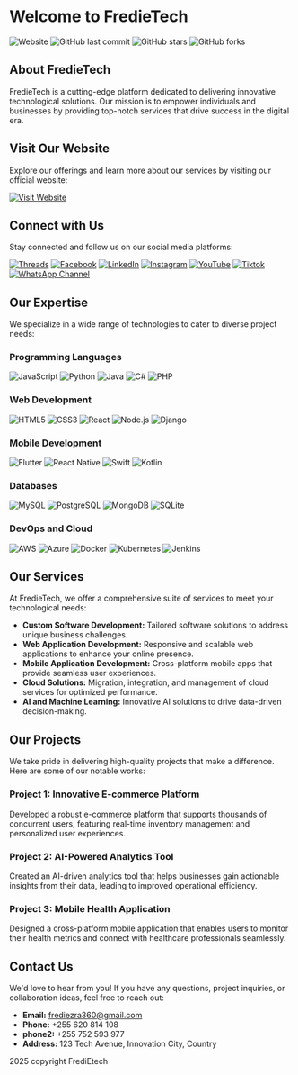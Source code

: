 # Welcome to FredieTech

![Website](https://img.shields.io/website?url=https://fredietech-website.vercel.app)
![GitHub last commit](https://img.shields.io/github/last-commit/Fred1e/fredietech-web)
![GitHub stars](https://img.shields.io/github/stars/Fred1e/fredietech-web)
![GitHub forks](https://img.shields.io/github/forks/Fred1e/fredietech-web)

## About FredieTech

FredieTech is a cutting-edge platform dedicated to delivering innovative technological solutions. Our mission is to empower individuals and businesses by providing top-notch services that drive success in the digital era.

## Visit Our Website

Explore our offerings and learn more about our services by visiting our official website:

[![Visit Website](https://img.shields.io/badge/Visit%20Website-Click%20Here-blue)](https://fredietech-website.vercel.app)

## Connect with Us

Stay connected and follow us on our social media platforms:

[![Threads](https://img.shields.io/badge/Threads-@FredieTech-blue?style=flat-square&logo=threads)](https://www.threads.net/@fredi.simba.tz)
[![Facebook](https://img.shields.io/badge/Facebook-FredieTech-blue?style=flat-square&logo=facebook)](https://www.facebook.com/profile.php?id=61553209932337)
[![LinkedIn](https://img.shields.io/badge/LinkedIn-FredieTech-blue?style=flat-square&logo=linkedin)](https://www.linkedin.com/in/fredi-ezra-6956352b7)
[![Instagram](https://img.shields.io/badge/Instagram-@FredieTech-blue?style=flat-square&logo=instagram)](https://www.instagram.com/fredi.simba.tz)
[![YouTube](https://img.shields.io/badge/Youtube-@FredieTech-blue?style=flat-square&logo=youtube)](https://www.youtube.com/@freeonlinetvT1)
[![Tiktok](https://img.shields.io/badge/Tiktok-@FredieTech-blue?style=flat-square&logo=tiktok)](https://www.tiktok.com/@fredietech)
[![WhatsApp Channel](https://img.shields.io/badge/Whatsapp-@FredieTech-blue?style=flat-square&logo=whatsapp)](https://whatsapp.com/channel/0029VaihcQv84Om8LP59fO3f)

## Our Expertise

We specialize in a wide range of technologies to cater to diverse project needs:

### Programming Languages

![JavaScript](https://img.shields.io/badge/JavaScript-F7DF1E?style=flat-square&logo=javascript&logoColor=black)
![Python](https://img.shields.io/badge/Python-3776AB?style=flat-square&logo=python&logoColor=white)
![Java](https://img.shields.io/badge/Java-007396?style=flat-square&logo=java&logoColor=white)
![C#](https://img.shields.io/badge/C%23-239120?style=flat-square&logo=c-sharp&logoColor=white)
![PHP](https://img.shields.io/badge/PHP-777BB4?style=flat-square&logo=php&logoColor=white)

### Web Development

![HTML5](https://img.shields.io/badge/HTML5-E34F26?style=flat-square&logo=html5&logoColor=white)
![CSS3](https://img.shields.io/badge/CSS3-1572B6?style=flat-square&logo=css3&logoColor=white)
![React](https://img.shields.io/badge/React-61DAFB?style=flat-square&logo=react&logoColor=black)
![Node.js](https://img.shields.io/badge/Node.js-339933?style=flat-square&logo=node-dot-js&logoColor=white)
![Django](https://img.shields.io/badge/Django-092E20?style=flat-square&logo=django&logoColor=white)

### Mobile Development

![Flutter](https://img.shields.io/badge/Flutter-02569B?style=flat-square&logo=flutter&logoColor=white)
![React Native](https://img.shields.io/badge/React%20Native-61DAFB?style=flat-square&logo=react&logoColor=black)
![Swift](https://img.shields.io/badge/Swift-FA7343?style=flat-square&logo=swift&logoColor=white)
![Kotlin](https://img.shields.io/badge/Kotlin-0095D5?style=flat-square&logo=kotlin&logoColor=white)

### Databases

![MySQL](https://img.shields.io/badge/MySQL-4479A1?style=flat-square&logo=mysql&logoColor=white)
![PostgreSQL](https://img.shields.io/badge/PostgreSQL-336791?style=flat-square&logo=postgresql&logoColor=white)
![MongoDB](https://img.shields.io/badge/MongoDB-47A248?style=flat-square&logo=mongodb&logoColor=white)
![SQLite](https://img.shields.io/badge/SQLite-003B57?style=flat-square&logo=sqlite&logoColor=white)

### DevOps and Cloud

![AWS](https://img.shields.io/badge/Amazon%20AWS-232F3E?style=flat-square&logo=amazon-aws&logoColor=white)
![Azure](https://img.shields.io/badge/Microsoft%20Azure-0078D4?style=flat-square&logo=microsoft-azure&logoColor=white)
![Docker](https://img.shields.io/badge/Docker-2496ED?style=flat-square&logo=docker&logoColor=white)
![Kubernetes](https://img.shields.io/badge/Kubernetes-326CE5?style=flat-square&logo=kubernetes&logoColor=white)
![Jenkins](https://img.shields.io/badge/Jenkins-D24939?style=flat-square&logo=jenkins&logoColor=white)

## Our Services

At FredieTech, we offer a comprehensive suite of services to meet your technological needs:

- **Custom Software Development:** Tailored software solutions to address unique business challenges.
- **Web Application Development:** Responsive and scalable web applications to enhance your online presence.
- **Mobile Application Development:** Cross-platform mobile apps that provide seamless user experiences.
- **Cloud Solutions:** Migration, integration, and management of cloud services for optimized performance.
- **AI and Machine Learning:** Innovative AI solutions to drive data-driven decision-making.

## Our Projects

We take pride in delivering high-quality projects that make a difference. Here are some of our notable works:

### Project 1: Innovative E-commerce Platform

Developed a robust e-commerce platform that supports thousands of concurrent users, featuring real-time inventory management and personalized user experiences.

### Project 2: AI-Powered Analytics Tool

Created an AI-driven analytics tool that helps businesses gain actionable insights from their data, leading to improved operational efficiency.

### Project 3: Mobile Health Application

Designed a cross-platform mobile application that enables users to monitor their health metrics and connect with healthcare professionals seamlessly.

## Contact Us

We'd love to hear from you! If you have any questions, project inquiries, or collaboration ideas, feel free to reach out:

- **Email:** frediezra360@gmail.com
- **Phone:** +255 620 814 108
- **phone2:** +255 752 593 977
- **Address:** 123 Tech Avenue, Innovation City, Country


2025 copyright FrediEtech
